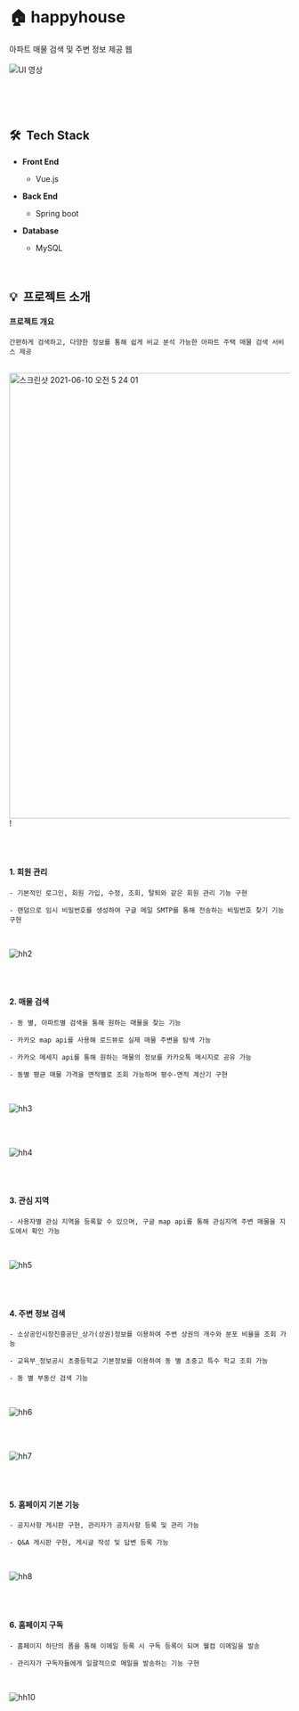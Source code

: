 
# 🏠 happyhouse
  아파트 매물 검색 및 주변 정보 제공 웹
  <br><br>
  <img alt="UI 영상" src="https://user-images.githubusercontent.com/59560592/121473288-68609100-c9fd-11eb-9421-38ecbc835f4f.gif">

  <br><br><br>
  
## 🛠 &nbsp;Tech Stack

  * **Front End**   
    * Vue.js   

  * **Back End**   
    * Spring boot   

  * **Database**   
    * MySQL
<br><br><br>

## 💡 &nbsp;프로젝트 소개
#### **프로젝트 개요**
    간편하게 검색하고, 다양한 정보를 통해 쉽게 비교 분석 가능한 아파트 주택 매물 검색 서비스 제공
    
 <br><img width="800" alt="스크린샷 2021-06-10 오전 5 24 01" src="https://user-images.githubusercontent.com/59560592/121424244-17747c80-c9ac-11eb-87ca-13251b5b3ede.png">!
 


<br><br>

#### **1. 회원 관리**
    - 기본적인 로그인, 회원 가입, 수정, 조회, 탈퇴와 같은 회원 관리 기능 구현
    
    - 랜덤으로 임시 비밀번호를 생성하여 구글 메일 SMTP를 통해 전송하는 비밀번호 찾기 기능 구현
    
<br>

![hh2](https://user-images.githubusercontent.com/59560592/121476516-be373800-ca01-11eb-86cd-dc03004264c7.gif)

<br><br>

#### **2. 매물 검색**
    - 동 별, 아파트별 검색을 통해 원하는 매물을 찾는 기능 
    
    - 카카오 map api를 사용해 로드뷰로 실제 매물 주변을 탐색 가능
    
    - 카카오 메세지 api를 통해 원하는 매물의 정보를 카카오톡 메시지로 공유 가능
    
    - 동별 평균 매물 가격을 면적별로 조회 가능하며 평수-면적 계산기 구현
<br>

![hh3](https://user-images.githubusercontent.com/59560592/121476547-c68f7300-ca01-11eb-928d-12049e1f269b.gif)

<br><br>

![hh4](https://user-images.githubusercontent.com/59560592/121478073-9052f300-ca03-11eb-896e-8ea4ae52cd94.gif)


<br><br>

#### **3. 관심 지역**
    - 사용자별 관심 지역을 등록할 수 있으며, 구글 map api를 통해 관심지역 주변 매물을 지도에서 확인 가능
<br>

![hh5](https://user-images.githubusercontent.com/59560592/121478100-9a74f180-ca03-11eb-9660-db6d247df23b.gif)

<br><br>

#### **4. 주변 정보 검색**
    - 소상공인시장진흥공단_상가(상권)정보를 이용하여 주변 상권의 개수와 분포 비율을 조회 가능
    
    - 교육부_정보공시 초중등학교 기본정보를 이용하여 동 별 초중고 특수 학교 조회 가능
    
    - 동 별 부동산 검색 기능
<br>

![hh6](https://user-images.githubusercontent.com/59560592/121477608-086ce900-ca03-11eb-8032-519da193ffcc.gif)

<br><br>

![hh7](https://user-images.githubusercontent.com/59560592/121477876-52ee6580-ca03-11eb-8a88-2f3ae924bacb.gif)

<br><br>

#### **5. 홈페이지 기본 기능**
    - 공지사항 게시판 구현, 관리자가 공지사항 등록 및 관리 가능
    
    - Q&A 게시판 구현, 게시글 작성 및 답변 등록 가능
<br>

![hh8](https://user-images.githubusercontent.com/59560592/121477860-4f5ade80-ca03-11eb-8933-1973db89df94.gif)

<br><br>

#### **6. 홈페이지 구독**
    - 홈페이지 하단의 폼을 통해 이메일 등록 시 구독 등록이 되며 웰컴 이메일을 발송
    
    - 관리자가 구독자들에게 일괄적으로 메일을 발송하는 기능 구현 
<br>

![hh10](https://user-images.githubusercontent.com/59560592/121478400-f17ac680-ca03-11eb-9a09-c4b932f69ed4.gif)

<br><br> 

<br><br><br>
